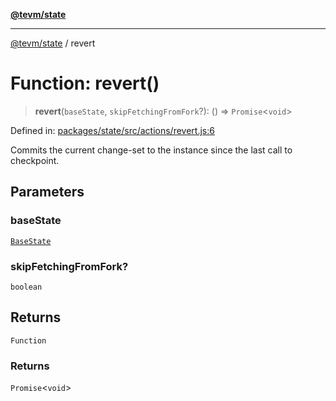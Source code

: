 [**@tevm/state**](../README.md)

***

[@tevm/state](../globals.md) / revert

# Function: revert()

> **revert**(`baseState`, `skipFetchingFromFork`?): () => `Promise`\<`void`\>

Defined in: [packages/state/src/actions/revert.js:6](https://github.com/evmts/tevm-monorepo/blob/main/packages/state/src/actions/revert.js#L6)

Commits the current change-set to the instance since the
last call to checkpoint.

## Parameters

### baseState

[`BaseState`](../type-aliases/BaseState.md)

### skipFetchingFromFork?

`boolean`

## Returns

`Function`

### Returns

`Promise`\<`void`\>
